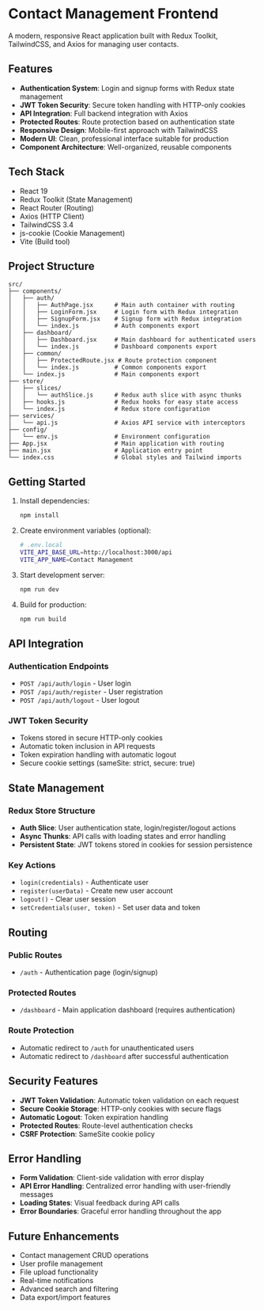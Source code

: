 # Contact Management Frontend

A modern, responsive React application built with Redux Toolkit, TailwindCSS, and Axios for managing user contacts.

## Features

- **Authentication System**: Login and signup forms with Redux state management
- **JWT Token Security**: Secure token handling with HTTP-only cookies
- **API Integration**: Full backend integration with Axios
- **Protected Routes**: Route protection based on authentication state
- **Responsive Design**: Mobile-first approach with TailwindCSS
- **Modern UI**: Clean, professional interface suitable for production
- **Component Architecture**: Well-organized, reusable components

## Tech Stack

- React 19
- Redux Toolkit (State Management)
- React Router (Routing)
- Axios (HTTP Client)
- TailwindCSS 3.4
- js-cookie (Cookie Management)
- Vite (Build tool)

## Project Structure

```
src/
├── components/
│   ├── auth/
│   │   ├── AuthPage.jsx      # Main auth container with routing
│   │   ├── LoginForm.jsx     # Login form with Redux integration
│   │   ├── SignupForm.jsx    # Signup form with Redux integration
│   │   └── index.js          # Auth components export
│   ├── dashboard/
│   │   ├── Dashboard.jsx     # Main dashboard for authenticated users
│   │   └── index.js          # Dashboard components export
│   ├── common/
│   │   ├── ProtectedRoute.jsx # Route protection component
│   │   └── index.js          # Common components export
│   └── index.js              # Main components export
├── store/
│   ├── slices/
│   │   └── authSlice.js      # Redux auth slice with async thunks
│   ├── hooks.js              # Redux hooks for easy state access
│   └── index.js              # Redux store configuration
├── services/
│   └── api.js                # Axios API service with interceptors
├── config/
│   └── env.js                # Environment configuration
├── App.jsx                   # Main application with routing
├── main.jsx                  # Application entry point
└── index.css                 # Global styles and Tailwind imports
```

## Getting Started

1. Install dependencies:
   ```bash
   npm install
   ```

2. Create environment variables (optional):
   ```bash
   # .env.local
   VITE_API_BASE_URL=http://localhost:3000/api
   VITE_APP_NAME=Contact Management
   ```

3. Start development server:
   ```bash
   npm run dev
   ```

4. Build for production:
   ```bash
   npm run build
   ```

## API Integration

### Authentication Endpoints
- `POST /api/auth/login` - User login
- `POST /api/auth/register` - User registration
- `POST /api/auth/logout` - User logout

### JWT Token Security
- Tokens stored in secure HTTP-only cookies
- Automatic token inclusion in API requests
- Token expiration handling with automatic logout
- Secure cookie settings (sameSite: strict, secure: true)

## State Management

### Redux Store Structure
- **Auth Slice**: User authentication state, login/register/logout actions
- **Async Thunks**: API calls with loading states and error handling
- **Persistent State**: JWT tokens stored in cookies for session persistence

### Key Actions
- `login(credentials)` - Authenticate user
- `register(userData)` - Create new user account
- `logout()` - Clear user session
- `setCredentials(user, token)` - Set user data and token

## Routing

### Public Routes
- `/auth` - Authentication page (login/signup)

### Protected Routes
- `/dashboard` - Main application dashboard (requires authentication)

### Route Protection
- Automatic redirect to `/auth` for unauthenticated users
- Automatic redirect to `/dashboard` after successful authentication

## Security Features

- **JWT Token Validation**: Automatic token validation on each request
- **Secure Cookie Storage**: HTTP-only cookies with secure flags
- **Automatic Logout**: Token expiration handling
- **Protected Routes**: Route-level authentication checks
- **CSRF Protection**: SameSite cookie policy

## Error Handling

- **Form Validation**: Client-side validation with error display
- **API Error Handling**: Centralized error handling with user-friendly messages
- **Loading States**: Visual feedback during API calls
- **Error Boundaries**: Graceful error handling throughout the app

## Future Enhancements

- Contact management CRUD operations
- User profile management
- File upload functionality
- Real-time notifications
- Advanced search and filtering
- Data export/import features
